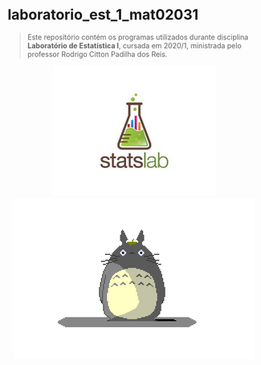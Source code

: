 # laboratorio_est_1_mat02031
>Este repositório contém os programas utilizados durante disciplina **Laboratório de Estatística  I**, cursada em 2020/1, ministrada pelo professor Rodrigo Citton Padilha dos Reis.


<div align="center">
<img src="images/statslab_logo.jpg">
</div>






<div align="center">
<img src="images/totoro.png" width="480" height="320">
</div>
